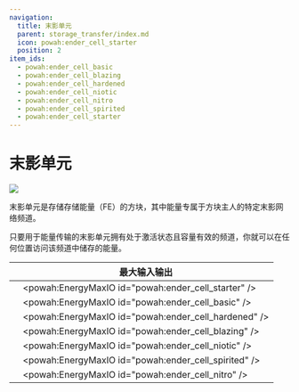 ```yaml
---
navigation:
  title: 末影单元
  parent: storage_transfer/index.md
  icon: powah:ender_cell_starter
  position: 2
item_ids:
  - powah:ender_cell_basic
  - powah:ender_cell_blazing
  - powah:ender_cell_hardened
  - powah:ender_cell_niotic
  - powah:ender_cell_nitro
  - powah:ender_cell_spirited
  - powah:ender_cell_starter
---
```


# 末影单元

![](./ender_cell.png)

末影单元是存储存储能量（FE）的方块，其中能量专属于方块主人的特定末影网络频道。 

只要用于能量传输的末影单元拥有处于激活状态且容量有效的频道，你就可以在任何位置访问该频道中储存的能量。 

|                                             | 最大输入输出                                               |
| ------------------------------------------- | ---------------------------------------------------- |
| <ItemLink id="powah:ender_cell_starter" />  | <powah:EnergyMaxIO id="powah:ender_cell_starter" />  |
| <ItemLink id="powah:ender_cell_basic" />    | <powah:EnergyMaxIO id="powah:ender_cell_basic" />    |
| <ItemLink id="powah:ender_cell_hardened" /> | <powah:EnergyMaxIO id="powah:ender_cell_hardened" /> |
| <ItemLink id="powah:ender_cell_blazing" />  | <powah:EnergyMaxIO id="powah:ender_cell_blazing" />  |
| <ItemLink id="powah:ender_cell_niotic" />   | <powah:EnergyMaxIO id="powah:ender_cell_niotic" />   |
| <ItemLink id="powah:ender_cell_spirited" /> | <powah:EnergyMaxIO id="powah:ender_cell_spirited" /> |
| <ItemLink id="powah:ender_cell_nitro" />    | <powah:EnergyMaxIO id="powah:ender_cell_nitro" />    |

<Row>
<RecipesFor id="powah:ender_cell_starter" />
<RecipesFor id="powah:ender_cell_basic" />
<RecipesFor id="powah:ender_cell_hardened" />
<RecipesFor id="powah:ender_cell_blazing" />
<RecipesFor id="powah:ender_cell_niotic" />
<RecipesFor id="powah:ender_cell_spirited" />
<RecipesFor id="powah:ender_cell_nitro" />
</Row>